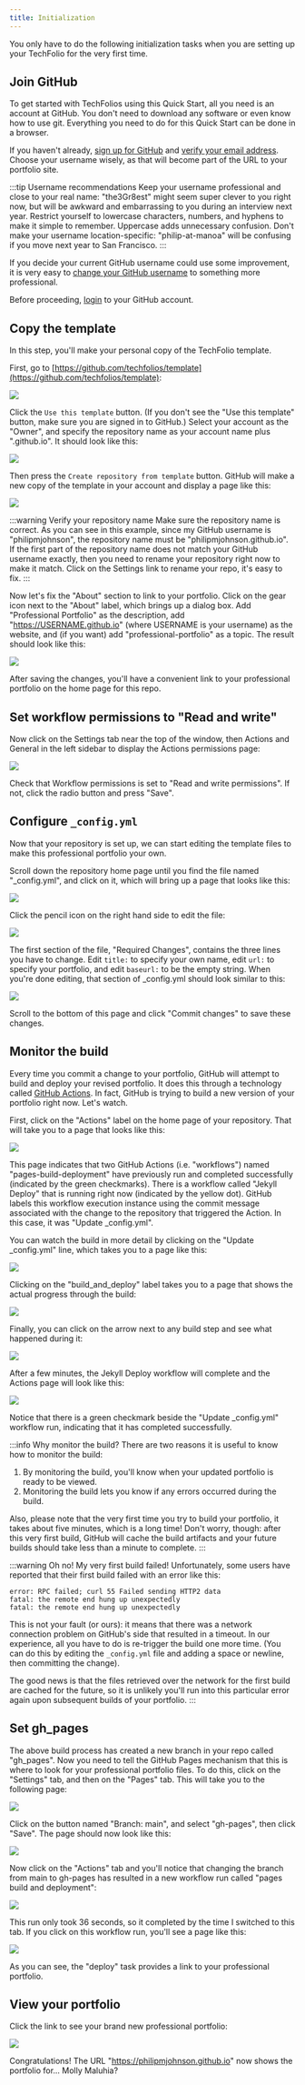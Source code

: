 ```yaml
---
title: Initialization
---
```


You only have to do the following initialization tasks when you are setting up your TechFolio for the very first time. 

## Join GitHub

To get started with TechFolios using this Quick Start, all you need is an account at GitHub. You don't need to download any software or even know how to use git. Everything you need to do for this Quick Start can be done in a browser.

If you haven't already, [sign up for GitHub](https://help.github.com/articles/signing-up-for-a-new-github-account) and [verify your email address](https://help.github.com/articles/verifying-your-email-address/). Choose your username wisely, as that will become part of the URL to your portfolio site.

:::tip Username recommendations
Keep your username professional and close to your real name: "the3Gr8est" might seem super clever to you right now, but will be awkward and embarrassing to you during an interview next year. Restrict yourself to lowercase characters, numbers, and hyphens to make it simple to remember. Uppercase adds unnecessary confusion.  Don't make your username location-specific: "philip-at-manoa" will be confusing if you move next year to San Francisco.
:::

If you decide your current GitHub username could use some improvement, it is very easy to [change your GitHub username](https://help.github.com/articles/changing-your-github-username/) to something more professional.

Before proceeding, [login](http://github.com/login) to your GitHub account.

## Copy the template

In this step, you'll make your personal copy of the TechFolio template.

First, go to [https://github.com/techfolios/template](https://github.com/techfolios/template):

![](/img/quickstart/template-page.png)

Click the `Use this template` button. (If you don't see the "Use this template" button, make sure you are signed in to GitHub.) Select your account as the "Owner", and specify the repository name as your account name plus ".github.io". It should look like this:

![](/img/quickstart/create-repository.png)

Then press the `Create repository from template` button. GitHub will make a new copy of the template in your account and display a page like this:

![](/img/quickstart/template-copy.png)

:::warning Verify your repository name
Make sure the repository name is correct. As you can see in this example, since my GitHub username is "philipmjohnson", the repository name must be "philipmjohnson.github.io". If the first part of the repository name does not match your GitHub username exactly, then you need to rename your repository right now to make it match. Click on the Settings link to rename your repo, it's easy to fix.
:::

Now let's fix the "About" section to link to your portfolio. Click on the gear icon next to the "About" label, which brings up a dialog box. Add "Professional Portfolio" as the description, add "https://USERNAME.github.io" (where USERNAME is your username) as the website, and (if you want) add "professional-portfolio" as a topic.  The result should look like this:

![](/img/quickstart/about-dialog.png)

After saving the changes, you'll have a convenient link to your professional portfolio on the home page for this repo.

## Set workflow permissions to "Read and write"

Now click on the Settings tab near the top of the window, then Actions and General in the left sidebar to display the Actions permissions page:

![](/img/quickstart/action-permissions.png)

Check that Workflow permissions is set to "Read and write permissions". If not, click the radio button and press "Save".

## Configure `_config.yml`

Now that your repository is set up, we can start editing the template files to make this professional portfolio your own.

Scroll down the repository home page until you find the file named "_config.yml", and click on it, which will bring up a page that looks like this:

![](/img/quickstart/config-yml.png)

Click the pencil icon on the right hand side to edit the file:

![](/img/quickstart/config-yml-edit1.png)

The first section of the file, "Required Changes", contains the three lines you have to change.
Edit `title:` to specify your own name, edit `url:` to specify your portfolio, and edit `baseurl:` to be the empty string. When you're done editing, that section of _config.yml should look similar to this:

![](/img/quickstart/config-yml-edit2.png)

Scroll to the bottom of this page and click "Commit changes" to save these changes.

## Monitor the build

Every time you commit a change to your portfolio, GitHub will attempt to build and deploy your revised portfolio. It does this through a technology called [GitHub Actions](https://docs.github.com/en/actions).  In fact, GitHub is trying to build a new version of your portfolio right now.  Let's watch.

First, click on the "Actions" label on the home page of your repository.  That will take you to a page that looks like this:

![](/img/quickstart/actions-page.png)

This page indicates that two GitHub Actions (i.e. "workflows") named "pages-build-deployment" have previously run and completed successfully (indicated by the green checkmarks).  There is a workflow called "Jekyll Deploy" that is running right now (indicated by the yellow dot).  GitHub labels this workflow execution instance using the commit message associated with the change to the repository that triggered the Action. In this case, it was "Update _config.yml".

You can watch the build in more detail by clicking on the "Update _config.yml" line, which takes you to a page like this:

![](/img/quickstart/actions-page2.png)

Clicking on the "build_and_deploy" label takes you to a page that shows the actual progress through the build:

![](/img/quickstart/actions-page3.png)

Finally, you can click on the arrow next to any build step and see what happened during it:

![](/img/quickstart/actions-page4.png)

After a few minutes, the Jekyll Deploy workflow will complete and the Actions page will look like this:

![](/img/quickstart/actions-page6.png)

Notice that there is a green checkmark beside the "Update _config.yml" workflow run, indicating that it has completed successfully.

:::info Why monitor the build?
There are two reasons it is useful to know how to monitor the build:

1. By monitoring the build, you'll know when your updated portfolio is ready to be viewed.
2. Monitoring the build lets you know if any errors occurred during the build.

Also, please note that the very first time you try to build your portfolio, it takes about five minutes, which is a long time!  Don't worry, though: after this very first build, GitHub will cache the build artifacts and your future builds should take less than a minute to complete.
:::

:::warning Oh no! My very first build failed!
Unfortunately, some users have reported that their first build failed with an error like this:

```
error: RPC failed; curl 55 Failed sending HTTP2 data
fatal: the remote end hung up unexpectedly
fatal: the remote end hung up unexpectedly
```

This is not your fault (or ours): it means that there was a network connection problem on GitHub's side that resulted in a timeout.  In our experience, all you have to do is re-trigger the build one more time. (You can do this by editing the `_config.yml` file and adding a space or newline, then committing the change). 

The good news is that the files retrieved over the network for the first build are cached for the future, so it is unlikely you'll run into this particular error again upon subsequent builds of your portfolio.
:::

## Set gh\_pages

The above build process has created a new branch in your repo called "gh_pages".  Now you need to tell the GitHub Pages mechanism that this is where to look for your professional portfolio files. To do this, click on the "Settings" tab, and then on the "Pages" tab. This will take you to the following page:

![](/img/quickstart/pages-tab.png)

Click on the button named "Branch: main", and select "gh-pages", then click "Save". The page should now look like this:

![](/img/quickstart/pages-tab2.png)

Now click on the "Actions" tab and you'll notice that changing the branch from main to gh-pages has resulted in a new workflow run called "pages build and deployment":

![](/img/quickstart/pages-workflow-run.png)

This run only took 36 seconds, so it completed by the time I switched to this tab. If you click on this workflow run, you'll see a page like this:

![](/img/quickstart/pages-workflow-run2.png)

As you can see, the "deploy" task provides a link to your professional portfolio.

## View your portfolio

Click the link to see your brand new professional portfolio:

![](/img/quickstart/initial-portfolio.png)

Congratulations! The URL "https://philipmjohnson.github.io" now shows the portfolio for...  Molly Maluhia?
